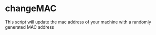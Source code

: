 # changeMAC
This script will update the mac address of your machine with a randomly generated MAC address

